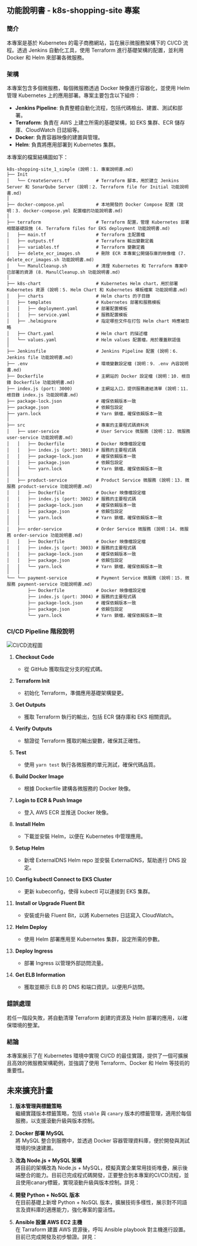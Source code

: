 ## 功能說明書 - k8s-shopping-site 專案

### 簡介
本專案是基於 Kubernetes 的電子商務網站，旨在展示微服務架構下的 CI/CD 流程。透過 Jenkins 自動化工具，使用 Terraform 進行基礎架構的配置，並利用 Docker 和 Helm 來部署各微服務。

### 架構
本專案包含多個微服務，每個微服務透過 Docker 映像進行容器化，並使用 Helm 管理 Kubernetes 上的應用部署。專案主要包含以下組件：

- **Jenkins Pipeline**: 負責整體自動化流程，包括代碼檢出、建置、測試和部署。
- **Terraform**: 負責在 AWS 上建立所需的基礎架構，如 EKS 集群、ECR 儲存庫、CloudWatch 日誌組等。
- **Docker**: 負責容器映像的建置與管理。
- **Helm**: 負責將應用部署到 Kubernetes 集群。

本專案的檔案結構圖如下：

```plaintext
k8s-shopping-site_1_simple (說明：1. 專案說明書.md)
├── Init
│   └── CreateServers.tf          # Terraform 腳本，用於建立 Jenkins Server 和 SonarQube Server (說明：2. Terraform file for Initial 功能說明書.md)
│
├── docker-compose.yml            # 本地開發的 Docker Compose 配置 (說明：3. docker-compose.yml 配置檔的功能說明書.md)
│
├── terraform                     # Terraform 配置，管理 Kubernetes 部署相關基礎設施 (4. Terraform files for EKS deployment 功能說明書.md)
│   ├── main.tf                   # Terraform 主配置檔
│   ├── outputs.tf                # Terraform 輸出變數定義
│   ├── variables.tf              # Terraform 變數定義
│   ├── delete_ecr_images.sh      # 刪除 ECR 本專案公開儲存庫的映像檔 (7. delete_ecr_images.sh 功能說明書.md)
│   └── ManulCleanup.sh           # 清理 Kubernetes 和 Terraform 專案中已部署的資源 (8. ManulCleanup.sh 功能說明書.md)
│
├── k8s-chart                     # Kubernetes Helm chart，用於部署 Kubernetes 資源 (說明：5. Helm Chart 和 Kubernetes 模板檔案 功能說明書.md)
│   ├── charts                    # Helm charts 的子目錄
│   ├── templates                 # Kubernetes 部署和服務模板
│   │   ├── deployment.yaml       # 部署配置模板
│   │   ├── service.yaml          # 服務配置模板
│   ├── .helmignore               # 指定哪些文件在打包 Helm chart 時應被忽略
│   ├── Chart.yaml                # Helm chart 的描述檔
│   └── values.yaml               # Helm values 配置檔，用於覆蓋默認值
│
├── Jenkinsfile                   # Jenkins Pipeline 配置 (說明：6. Jenkins file 功能說明書.md)
├── .env                          # 環境變數設定檔 (說明：9. .env 內容說明書.md)
├── Dockerfile                    # 主網站的 Docker 設定檔 (說明：10. 根目錄 Dockerfile 功能說明書.md)
├── index.js (port: 3000)         # 主網站入口，提供服務連結清單 (說明：11. 根目錄 index.js 功能說明書.md)
├── package-lock.json             # 確保依賴版本一致
├── package.json                  # 依賴包設定
├── yarn.lock                     # Yarn 鎖檔，確保依賴版本一致
│
├── src                           # 專案的主要程式碼資料夾
│   ├── user-service              # User Service 微服務 (說明：12. 微服務 user-service 功能說明書.md)
│   │   ├── Dockerfile            # Docker 映像檔設定檔
│   │   ├── index.js (port: 3001) # 服務的主要程式碼
│   │   ├── package-lock.json     # 確保依賴版本一致
│   │   ├── package.json          # 依賴包設定
│   │   └── yarn.lock             # Yarn 鎖檔，確保依賴版本一致
│   │
│   ├── product-service           # Product Service 微服務 (說明：13. 微服務 product-service 功能說明書.md)
│   │   ├── Dockerfile            # Docker 映像檔設定檔
│   │   ├── index.js (port: 3002) # 服務的主要程式碼
│   │   ├── package-lock.json     # 確保依賴版本一致
│   │   ├── package.json          # 依賴包設定
│   │   └── yarn.lock             # Yarn 鎖檔，確保依賴版本一致
│   │
│   ├── order-service             # Order Service 微服務 (說明：14. 微服務 order-service 功能說明書.md)
│   │   ├── Dockerfile            # Docker 映像檔設定檔
│   │   ├── index.js (port: 3003) # 服務的主要程式碼
│   │   ├── package-lock.json     # 確保依賴版本一致
│   │   ├── package.json          # 依賴包設定
│   │   └── yarn.lock             # Yarn 鎖檔，確保依賴版本一致
│   │
└── └── payment-service           # Payment Service 微服務 (說明：15. 微服務 payment-service 功能說明書.md)
        ├── Dockerfile            # Docker 映像檔設定檔
        ├── index.js (port: 3004) # 服務的主要程式碼
        ├── package-lock.json     # 確保依賴版本一致
        ├── package.json          # 依賴包設定
        └── yarn.lock             # Yarn 鎖檔，確保依賴版本一致
```

### CI/CD Pipeline 階段說明

![CI/CD流程圖](k8s_cicd_flowchart.png)

1. **Checkout Code**
   - 從 GitHub 獲取指定分支的程式碼。

2. **Terraform Init**
   - 初始化 Terraform，準備應用基礎架構變更。

3. **Get Outputs**
   - 獲取 Terraform 執行的輸出，包括 ECR 儲存庫和 EKS 相關資訊。

4. **Verify Outputs**
   - 驗證從 Terraform 獲取的輸出變數，確保其正確性。

5. **Test**
   - 使用 `yarn test` 執行各微服務的單元測試，確保代碼品質。

6. **Build Docker Image**
   - 根據 Dockerfile 建構各微服務的 Docker 映像。

7. **Login to ECR & Push Image**
   - 登入 AWS ECR 並推送 Docker 映像。

8. **Install Helm**
   - 下載並安裝 Helm，以便在 Kubernetes 中管理應用。

9. **Setup Helm**
   - 新增 ExternalDNS Helm repo 並安裝 ExternalDNS，幫助進行 DNS 設定。

10. **Config kubectl Connect to EKS Cluster**
    - 更新 kubeconfig，使得 kubectl 可以連接到 EKS 集群。

11. **Install or Upgrade Fluent Bit**
    - 安裝或升級 Fluent Bit，以將 Kubernetes 日誌寫入 CloudWatch。

12. **Helm Deploy**
    - 使用 Helm 部署應用至 Kubernetes 集群，設定所需的參數。

13. **Deploy Ingress**
    - 部署 Ingress 以管理外部訪問流量。

14. **Get ELB Information**
    - 獲取並顯示 ELB 的 DNS 和端口資訊，以便用戶訪問。

### 錯誤處理
若任一階段失敗，將自動清理 Terraform 創建的資源及 Helm 部署的應用，以確保環境的整潔。

### 結論
本專案展示了在 Kubernetes 環境中實現 CI/CD 的最佳實踐，提供了一個可擴展且高效的微服務架構範例，並強調了使用 Terraform、Docker 和 Helm 等技術的重要性。

## 未來擴充計畫

1. **版本管理與標籤策略**  
   繼續實踐版本標籤策略，包括 `stable` 與 `canary` 版本的標籤管理，適用於每個服務，以支援滾動升級與版本控制。

2. **Docker 部署 MySQL**  
   將 MySQL 整合到服務中，並透過 Docker 容器管理資料庫，便於開發與測試環境的快速建置。

3. **改為 Node.js + MySQL 架構**  
   將目前的架構改為 Node.js + MySQL，模擬真實企業常用技術堆疊，展示後端整合的能力。目前已完成程式碼開發，正要整合到本專案的CI/CD流程，並且使用canary標籤，實現滾動升級與版本控制。詳見：

4. **開發 Python + NoSQL 版本**  
   在目前基礎上新增 Python + NoSQL 版本，擴展技術多樣性，展示對不同語言及資料庫的適應能力，強化專案的靈活性。

5. **Ansible 設置 AWS EC2 主機**  
   在 Tarraform 建置 AWS 資源後，呼叫 Ansible playbook 對主機進行設置。目前已完成開發及初步驗證。詳見：

